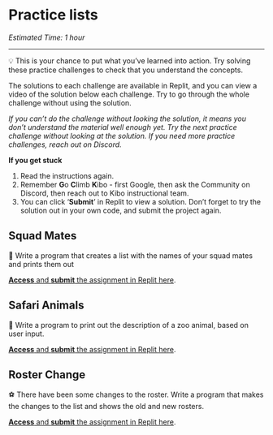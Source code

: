 # Practice lists

_Estimated Time: 1 hour_

---

<aside>

💡 This is your chance to put what you’ve learned into action. Try solving these practice challenges to check that you understand the concepts.

</aside>

The solutions to each challenge are available in Replit, and you can view a video of the solution below each challenge. Try to go through the whole challenge without using the solution.

_If you can’t do the challenge without looking the solution, it means you don’t understand the material well enough yet. Try the next practice challenge without looking at the solution. If you need more practice challenges, reach out on Discord._

**If you get stuck**

1. Read the instructions again.
2. Remember **G**o **C**limb **K**ibo - first Google, then ask the Community on Discord, then reach out to Kibo instructional team.
3. You can click ‘**Submit**’ in Replit to view a solution. Don’t forget to try the solution out in your own code, and submit the project again.

## Squad Mates

👥 Write a program that creates a list with the names of your squad mates and prints them out

<a target="_blank" href="https://replit.com/team/tk9-fpwp/P41-Squad-Mates">**Access** and **submit** the assignment in Replit here</a>.

## Safari Animals

🦁 Write a program to print out the description of a zoo animal, based on user input.

<a target="_blank" href="https://replit.com/team/tk9-fpwp/P42-Safari-Animals">**Access** and **submit** the assignment in Replit here</a>.

## Roster Change

⚽ There have been some changes to the roster. Write a program that makes the changes to the list and shows the old and new rosters.

<a target="_blank" href="https://replit.com/team/tk9-fpwp/P43-Roster-Change">**Access** and **submit** the assignment in Replit here</a>.
